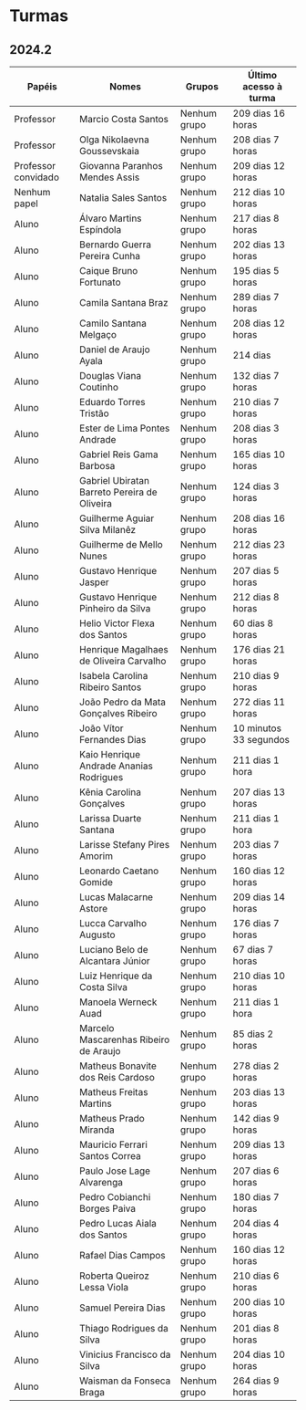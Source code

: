 # Turmas

## 2024.2

| Papéis              | Nomes                                        | Grupos       | Último acesso à turma  |
| ------------------- | -------------------------------------------- | ------------ | ---------------------- |
| Professor           | Marcio Costa Santos                          | Nenhum grupo | 209 dias 16 horas      |
| Professor           | Olga Nikolaevna Goussevskaia                 | Nenhum grupo | 208 dias 7 horas       |
| Professor convidado | Giovanna Paranhos Mendes Assis               | Nenhum grupo | 209 dias 12 horas      |
| Nenhum papel        | Natalia Sales Santos                         | Nenhum grupo | 212 dias 10 horas      |
| Aluno               | Álvaro Martins Espíndola                     | Nenhum grupo | 217 dias 8 horas       |
| Aluno               | Bernardo Guerra Pereira Cunha                | Nenhum grupo | 202 dias 13 horas      |
| Aluno               | Caique Bruno Fortunato                       | Nenhum grupo | 195 dias 5 horas       |
| Aluno               | Camila Santana Braz                          | Nenhum grupo | 289 dias 7 horas       |
| Aluno               | Camilo Santana Melgaço                       | Nenhum grupo | 208 dias 12 horas      |
| Aluno               | Daniel de Araujo Ayala                       | Nenhum grupo | 214 dias               |
| Aluno               | Douglas Viana Coutinho                       | Nenhum grupo | 132 dias 7 horas       |
| Aluno               | Eduardo Torres Tristão                       | Nenhum grupo | 210 dias 7 horas       |
| Aluno               | Ester de Lima Pontes Andrade                 | Nenhum grupo | 208 dias 3 horas       |
| Aluno               | Gabriel Reis Gama Barbosa                    | Nenhum grupo | 165 dias 10 horas      |
| Aluno               | Gabriel Ubiratan Barreto Pereira de Oliveira | Nenhum grupo | 124 dias 3 horas       |
| Aluno               | Guilherme Aguiar Silva Milanêz               | Nenhum grupo | 208 dias 16 horas      |
| Aluno               | Guilherme de Mello Nunes                     | Nenhum grupo | 212 dias 23 horas      |
| Aluno               | Gustavo Henrique Jasper                      | Nenhum grupo | 207 dias 5 horas       |
| Aluno               | Gustavo Henrique Pinheiro da Silva           | Nenhum grupo | 212 dias 8 horas       |
| Aluno               | Helio Victor Flexa dos Santos                | Nenhum grupo | 60 dias 8 horas        |
| Aluno               | Henrique Magalhaes de Oliveira Carvalho      | Nenhum grupo | 176 dias 21 horas      |
| Aluno               | Isabela Carolina Ribeiro Santos              | Nenhum grupo | 210 dias 9 horas       |
| Aluno               | João Pedro da Mata Gonçalves Ribeiro         | Nenhum grupo | 272 dias 11 horas      |
| Aluno               | João Vítor Fernandes Dias                    | Nenhum grupo | 10 minutos 33 segundos |
| Aluno               | Kaio Henrique Andrade Ananias Rodrigues      | Nenhum grupo | 211 dias 1 hora        |
| Aluno               | Kênia Carolina Gonçalves                     | Nenhum grupo | 207 dias 13 horas      |
| Aluno               | Larissa Duarte Santana                       | Nenhum grupo | 211 dias 1 hora        |
| Aluno               | Larisse Stefany Pires Amorim                 | Nenhum grupo | 203 dias 7 horas       |
| Aluno               | Leonardo Caetano Gomide                      | Nenhum grupo | 160 dias 12 horas      |
| Aluno               | Lucas Malacarne Astore                       | Nenhum grupo | 209 dias 14 horas      |
| Aluno               | Lucca Carvalho Augusto                       | Nenhum grupo | 176 dias 7 horas       |
| Aluno               | Luciano Belo de Alcantara Júnior             | Nenhum grupo | 67 dias 7 horas        |
| Aluno               | Luiz Henrique da Costa Silva                 | Nenhum grupo | 210 dias 10 horas      |
| Aluno               | Manoela Werneck Auad                         | Nenhum grupo | 211 dias 1 hora        |
| Aluno               | Marcelo Mascarenhas Ribeiro de Araujo        | Nenhum grupo | 85 dias 2 horas        |
| Aluno               | Matheus Bonavite dos Reis Cardoso            | Nenhum grupo | 278 dias 2 horas       |
| Aluno               | Matheus Freitas Martins                      | Nenhum grupo | 203 dias 13 horas      |
| Aluno               | Matheus Prado Miranda                        | Nenhum grupo | 142 dias 9 horas       |
| Aluno               | Mauricio Ferrari Santos Correa               | Nenhum grupo | 209 dias 13 horas      |
| Aluno               | Paulo Jose Lage Alvarenga                    | Nenhum grupo | 207 dias 6 horas       |
| Aluno               | Pedro Cobianchi Borges Paiva                 | Nenhum grupo | 180 dias 7 horas       |
| Aluno               | Pedro Lucas Aiala dos Santos                 | Nenhum grupo | 204 dias 4 horas       |
| Aluno               | Rafael Dias Campos                           | Nenhum grupo | 160 dias 12 horas      |
| Aluno               | Roberta Queiroz Lessa Viola                  | Nenhum grupo | 210 dias 6 horas       |
| Aluno               | Samuel Pereira Dias                          | Nenhum grupo | 200 dias 10 horas      |
| Aluno               | Thiago Rodrigues da Silva                    | Nenhum grupo | 201 dias 8 horas       |
| Aluno               | Vinicius Francisco da Silva                  | Nenhum grupo | 204 dias 10 horas      |
| Aluno               | Waisman da Fonseca Braga                     | Nenhum grupo | 264 dias 9 horas       |
